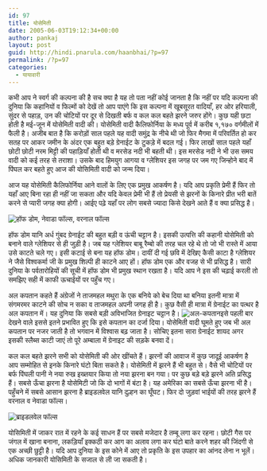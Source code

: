 ```yaml
---
id: 97
title: योसेमिती
date: 2005-06-03T19:12:34+00:00
author: pankaj
layout: post
guid: http://hindi.pnarula.com/haanbhai/?p=97
permalink: /?p=97
categories:
  - यायावारी
---
```

कभी आप ने स्वर्ग की कल्पना की है सच क्या है यह तो पता नहीं कोई जानता है कि नहीं पर यदि कल्पना की दुनिया कि कहानियों व फिल्मों को देखें तो आप पाएंगे कि इस कल्पना में खूबसूरत वादियाँ, हर ओर हरियाली, सुंदर से पहाड़, उन की चोटियों पर दूर से दिखती बर्फ व कल कल बहते झरने जरुर होंगे। कुछ यही छटा होती है मई-जून में योसेमिती वादी की। योसेमिती वादी कैलिफोर्निया के मध्य पूर्व में करीब १,१७० वर्गमीलों में फैली है। अजीब बात है कि करोड़ों साल पहले यह वादी समुंद्र के नीचे थी जो फिर मैगमा में परिवर्तित हो कर सतह पर आकर जमीन के अंदर एक बहुत बड़े ग्रेनाईट के टुकड़े में बदल गई। फिर लाखों साल पहले यहाँ छोटी छोटी नरम मिट्टी की पहाड़ियाँ होती थी व मरसेड नदी भी बहती थी। इस मरसेड नदी ने भी उस समय वादी को कई तरह से तराशा। उसके बाद हिमयुग आगया व ग्लेशियर इस जगह पर जम गए जिन्होने बाद में पिंघल कर बहते हुए आज की योसिमिती वादी को जन्म दिया।

आज यह योसेमिती कैलिफोर्निया आने वालों के लिए एक प्रमुख आकर्षण है। यदि आप प्रकृति प्रेमी हैं फिर तो यहाँ आए बिना रहा ही नहीं जा सकता और यदि केवल प्रेमी भी हैं तो प्रेयसी से झरनों के किनारे प्रीत भरी बातें करने से प्यारी जगह क्या होगी। आईए पढ़े यहाँ पर लोग सबसे ज्यादा किसे देखने आते हैं व क्या प्रसिद्ध है।
  
<img class="alignleft" src="http://www.pnarula.com/images/haanbhai/halfdome-vernal-nevada.jpg" alt="हॉफ डोम, नेवाडा फॉल्स, वरनाल फॉल्स" />
  
हॉफ डोम यानि अर्ध गुंबद ग्रेनाईट की बहुत बड़ी व ऊंची चट्टान है। इसकी उत्पत्ति की कहानी योसेमिती को बनाने वाले ग्लेशियर से ही जुड़ी है। जब यह ग्लेशियर बाबू रैम्बो की तरह चल रहे थे तो जो भी रास्ते में आया उसे काटते चले गए। इसी कटाई से बना यह हॉफ डोम। दायीं दी गई छवि में देखिए कैसी काटा है ग्लेशियर ने जैसे विश्वकर्मा जी के प्रमुख शिल्पी ही काटने आए हों। हॉफ डोम एक और वजह से भी प्रसिद्ध है। सारी दुनिया के पर्वतारोहियों की सूची में हॉफ डोम भी प्रमुख स्थान रखता है। यदि आप ने इस की चढ़ाई करली तो समझिए सही में काफी ऊचाईयों पर पहुँच गए।

अल कपतान   कहते हैं अंग्रेजों ने ताजमहल मथुरा के एक बनिये को बेच दिया था बनिया इतनी मात्रा में संगमरमर काटने की सोच न सका व ताजमहल अपनी जगह ही है। कुछ वैसी ही मात्रा में ग्रेनाईट का पत्थर है अल कपतान में। यह दुनिया कि सबसे बड़ी अविभाजित ग्रेनाइट चट्टान है। <img class="alignright" src="http://www.pnarula.com/images/haanbhai/el-capitan.jpg" alt="अल-कपतान" />इसे पहली बार देखने वाले इससे इतने प्रभावित हुए कि इसे कपतान का दर्जा दिया। योसेमिती वादी घूमते हुए जब भी अल कपतान पर नजर जाती है तो भगवान में विश्वास बढ़ जाता है। सोचिए इतना सारा ग्रेनाईट शायद अगर इसकी स्लैब्स काटी जाएं तो पूरे अम्बाला में ग्रेनाइट की सड़के बनवा दें।

कल कल बहते झरने सभी को योसेमिती की ओर खींचते हैं। झरनों की आवाज में कुछ जादूई आकर्षण है आप सम्मोहित से इनके किनारे घंटो बिता सकते है। योसेमिती में झरने हैं भी बहुत से। वैसे भी चोटियों पर बर्फ पिंघली पानी ने नया रुख इख्तयार किया तो नया झरना बन गया। पर कुछ बड़े बड़े झरने अति प्रसिद्ध हैं। सबसे ऊँचा झरना है योसेमिटी जो कि दो भागों में बंटा है। यह अमेरिका का सबसे ऊँचा झरना भी है। पहुँचने में सबसे आसान झरना है ब्राइडलवेल यानि दुल्हन का घूँघट। फिर दो जुड़वां भाईयों की तरह झरने हैं वरनाल व नेवाडा फॉल्स।
  
<img class="alignleft" src="http://www.pnarula.com/images/haanbhai/bridal-veil.jpg" alt="ब्राइडलवेल फॉल्स" />
  
योसिमिती में जाकर रात में रहने के कई साधन हैं पर सबसे मजेदार है तम्बू लगा कर रहना। छोटी गैस पर जंगल में खाना बनाना, लकड़ियाँ इक्कठी कर आग का अलाव लगा कर घंटो बाते करने शहर की जिंदगी से एक अच्छी छुट्टी है। यदि आप दुनिया के इस कोने में आए तो प्रकृति के इस उपहार का आंनद लेना न भूलें। अधिक जानकारी योसिमिती के सजाल से ली जा सकती है।
